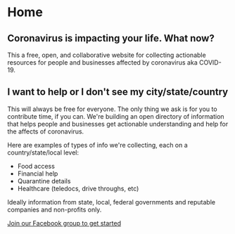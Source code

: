 # Home

## Coronavirus is impacting your life. What now?

This a free, open, and collaborative website for collecting actionable resources for people and businesses affected by coronavirus aka COVID-19.

## I want to help or I don't see my city/state/country

This will always be free for everyone. The only thing we ask is for you to contribute time, if you can. We're building an open directory of information that helps people and businesses get actionable understanding and help for the affects of coronavirus.

Here are examples of types of info we're collecting, each on a country/state/local level:

* Food access
* Financial help
* Quarantine details
* Healthcare \(teledocs, drive throughs, etc\)

Ideally information from state, local, federal governments and reputable companies and non-profits only.

[Join our Facebook group to get started](https://www.facebook.com/groups/coronawhatnow/announcements/)

